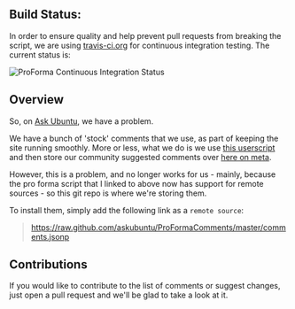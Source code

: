 ## Build Status:

In order to ensure quality and help prevent pull requests from breaking the script, we are using [travis-ci.org](http://travis-ci.org) for continuous integration testing. The current status is:

![ProForma Continuous Integration Status](https://secure.travis-ci.org/AskUbuntu/ProFormaComments.png)

## Overview

So, on [Ask Ubuntu](http://askubuntu.com), we have a problem.

We have a bunch of 'stock' comments that we use, as part of keeping the site running smoothly. More or less, what we do is we use [this userscript](http://stackapps.com/questions/2116/autoreviewcomments-pro-forma-comments-for-se) and then store our community suggested comments over [here on meta](http://meta.askubuntu.com/q/1323/6005). 

However, this is a problem, and no longer works for us - mainly, because the pro forma script that I linked to above now has support for remote sources - so this git repo is where we're storing them.

To install them, simply add the following link as a `remote source`:

> https://raw.github.com/askubuntu/ProFormaComments/master/comments.jsonp

## Contributions

If you would like to contribute to the list of comments or suggest changes, just open a pull request and we'll be glad to take a look at it.

